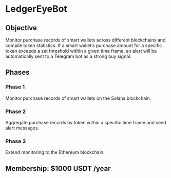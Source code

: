 # LedgerEyeBot

## Objective
Monitor purchase records of smart wallets across different blockchains and compile token statistics. If a smart wallet’s purchase amount for a specific token exceeds a set threshold within a given time frame, an alert will be automatically sent to a Telegram bot as a strong buy signal.

## Phases

### Phase 1
Monitor purchase records of smart wallets on the Solana blockchain.

### Phase 2
Aggregate purchase records by token within a specific time frame and send alert messages.

### Phase 3
Extend monitoring to the Ethereum blockchain.

## Membership: $1000 USDT /year
